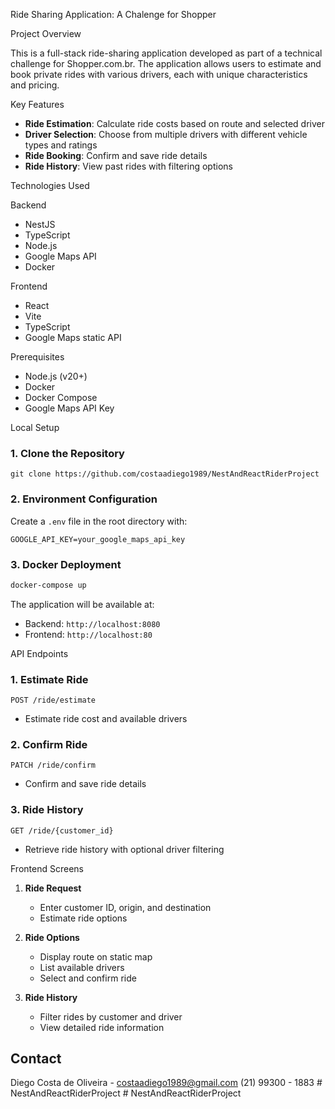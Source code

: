 Ride Sharing Application: A Chalenge for Shopper

Project Overview

This is a full-stack ride-sharing application developed as part of a technical challenge for Shopper.com.br. The application allows users to estimate and book private rides with various drivers, each with unique characteristics and pricing.

Key Features

- **Ride Estimation**: Calculate ride costs based on route and selected driver
- **Driver Selection**: Choose from multiple drivers with different vehicle types and ratings
- **Ride Booking**: Confirm and save ride details
- **Ride History**: View past rides with filtering options

Technologies Used

Backend
- NestJS
- TypeScript
- Node.js
- Google Maps API
- Docker

Frontend
- React
- Vite
- TypeScript
- Google Maps static API

Prerequisites

- Node.js (v20+)
- Docker
- Docker Compose
- Google Maps API Key

Local Setup

### 1. Clone the Repository
```
git clone https://github.com/costaadiego1989/NestAndReactRiderProject
```

### 2. Environment Configuration
Create a `.env` file in the root directory with:
```
GOOGLE_API_KEY=your_google_maps_api_key
```

### 3. Docker Deployment
```bash
docker-compose up
```

The application will be available at:
- Backend: `http://localhost:8080`
- Frontend: `http://localhost:80`

API Endpoints

### 1. Estimate Ride
`POST /ride/estimate`
- Estimate ride cost and available drivers

### 2. Confirm Ride
`PATCH /ride/confirm`
- Confirm and save ride details

### 3. Ride History
`GET /ride/{customer_id}`
- Retrieve ride history with optional driver filtering

Frontend Screens

1. **Ride Request**
   - Enter customer ID, origin, and destination
   - Estimate ride options

2. **Ride Options**
   - Display route on static map
   - List available drivers
   - Select and confirm ride

3. **Ride History**
   - Filter rides by customer and driver
   - View detailed ride information

## Contact

Diego Costa de Oliveira - costaadiego1989@gmail.com
(21) 99300 - 1883
#   N e s t A n d R e a c t R i d e r P r o j e c t  
 #   N e s t A n d R e a c t R i d e r P r o j e c t  
 